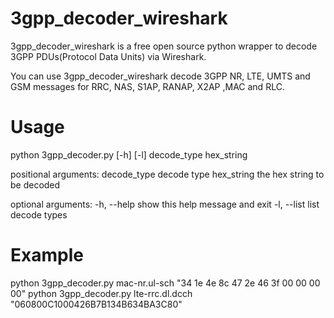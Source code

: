 # 3gpp_decoder_wireshark

3gpp_decoder_wireshark is a free open source python wrapper to decode 3GPP PDUs(Protocol Data Units) via Wireshark.

You can use 3gpp_decoder_wireshark decode 3GPP NR, LTE, UMTS and GSM messages for RRC, NAS, S1AP, RANAP, X2AP ,MAC and RLC.

# Usage

python 3gpp_decoder.py [-h] [-l] decode_type hex_string

positional arguments:
  decode_type  decode type
  hex_string   the hex string to be decoded

optional arguments:
  -h, --help   show this help message and exit
  -l, --list   list decode types

# Example
python 3gpp_decoder.py mac-nr.ul-sch "34 1e 4e 8c 47 2e 46 3f 00 00 00 00"
python 3gpp_decoder.py lte-rrc.dl.dcch "060800C1000426B7B134B634BA3C80"
